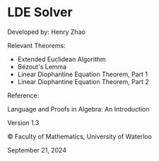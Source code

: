 # LDE Solver

Developed by: Henry Zhao

Relevant Theorems:
  - Extended Euclidean Algorithm
  - Bézout's Lemma
  - Linear Diophantine Equation Theorem, Part 1
  - Linear Diophantine Equation Theorem, Part 2

Reference:

  Language and Proofs in Algebra: An Introduction
  
  Version 1.3
  
  © Faculty of Mathematics, University of Waterloo
  
  September 21, 2024

